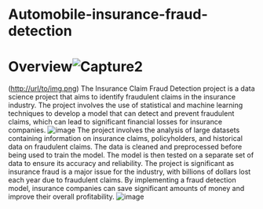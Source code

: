 # Automobile-insurance-fraud-detection
# Overview![Capture2](https://github.com/abhikadam27/Automobile-insurance-fraud-detection/assets/78306477/e1ec145b-e154-470c-80e3-699e4010b8fd)

([http://url/to/img.png](https://drive.google.com/file/d/1VLaROyH8U1SEUyVh3waN7g3PssXHR4YD/view?usp=share_link))
The Insurance Claim Fraud Detection project is a data science project that aims to identify fraudulent claims in the insurance industry. The project involves the use of statistical and machine learning techniques to develop a model that can detect and prevent fraudulent claims, which can lead to significant financial losses for insurance companies.
![image](https://github.com/abhikadam27/Automobile-insurance-fraud-detection/assets/78306477/cd65302a-4925-48b3-ac2f-6f149e2fba5d)
The project involves the analysis of large datasets containing information on insurance claims, policyholders, and historical data on fraudulent claims. The data is cleaned and preprocessed before being used to train the model. The model is then tested on a separate set of data to ensure its accuracy and reliability.
The project is significant as insurance fraud is a major issue for the industry, with billions of dollars lost each year due to fraudulent claims. By implementing a fraud detection model, insurance companies can save significant amounts of money and improve their overall profitability.
![image](https://github.com/abhikadam27/Automobile-insurance-fraud-detection/assets/78306477/e2c30c39-2740-42b8-a453-0b89b782cee8)
